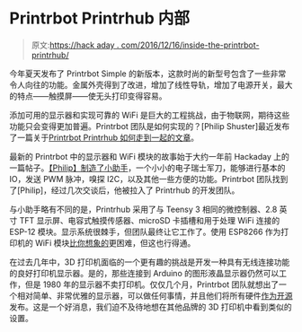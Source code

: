 # Printrbot Printrhub 内部

> 原文:[https://hack aday . com/2016/12/16/inside-the-printrbot-printrhub/](https://hackaday.com/2016/12/16/inside-the-printrbot-printrhub/)

今年夏天发布了 Printrbot Simple 的新版本，这款时尚的新型号包含了一些非常令人向往的功能。金属外壳得到了改进，增加了线性导轨，增加了电源开关，最大的特点——触摸屏——使无头打印变得容易。

添加可用的显示器和实现可靠的 WiFi 是巨大的工程挑战，由于物联网，期待这些功能只会变得更加普遍。Printrbot 团队是如何实现的？[Philip Shuster]最近发布了一篇关于[Printrbot Printrhub 如何走到一起的文章](https://github.com/Printrbot/Printrhub)。

最新的 Printrbot 中的显示器和 WiFi 模块的故事始于大约一年前 Hackaday 上的一篇帖子。[【Philip】制造了小助手](http://hackaday.com/2015/12/25/little-helper-open-source-hardware-hacker-multitool/)，一个小小的电子瑞士军刀，能够进行基本的 IO，发送 PWM 脉冲，嗅探 I2C，以及其他一些方便的功能。Printrbot 团队找到了[Philip]，经过几次交谈后，他被拉入了 Printrhub 的开发团队。

与小助手略有不同的是，Printrhub 采用了与 Teensy 3 相同的微控制器、2.8 英寸 TFT 显示屏、电容式触摸传感器、microSD 卡插槽和用于处理 WiFi 连接的 ESP-12 模块。显示系统很棘手，但团队最终让它工作了。使用 ESP8266 作为打印机的 WiFi 模块[比你想象的](http://www.appfruits.com/2016/11/printrbot-simple-2016-commstack-explained/)更困难，但这也行得通。

在过去几年中，3D 打印机面临的一个更有趣的挑战是开发一种具有无线连接功能的良好打印机显示器。是的，那些连接到 Arduino 的图形液晶显示器仍然可以工作，但是 1980 年的显示器不卖打印机。仅仅几个月，Printrbot 团队就想出了一个相对简单、非常优雅的显示器，可以做任何事情，并且他们将所有硬件[作为开源](https://github.com/Printrbot/Printrhub)发布。这是一个好消息，我们迫不及待地想在其他品牌的 3D 打印机中看到类似的设置。